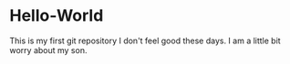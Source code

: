 # Hello-World
This is my first git repository
I don't feel good these days. I am a little bit worry about my son.
